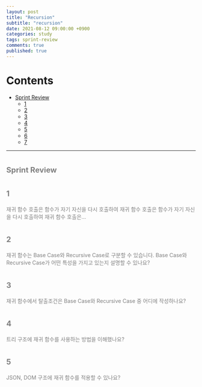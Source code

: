 ```yaml
---
layout: post
title: "Recursion"
subtitle: "recursion"
date: 2021-08-12 09:00:00 +0900
categories: study
tags: sprint-review
comments: true
published: true
---
```


# Contents

- [Sprint Review](#sprint-review)
  - [1](#1)
  - [2](#2)
  - [3](#3)
  - [4](#4)
  - [5](#5)
  - [6](#6)
  - [7](#7)

---

# <span style="font-size:20px;color:gray">Sprint Review</span>

# <span style="font-size:20px;color:gray">1</span>

<span style="color:gray">재귀 함수 호출은 함수가 자기 자신을 다시 호출하여 재귀 함수 호출은 함수가 자기 자신을 다시 호출하여 재귀 함수 호출은...</span>
<br>

# <span style="font-size:20px;color:gray">2</span>

<span style="color:gray">재귀 함수는 Base Case와 Recursive Case로 구분할 수 있습니다. Base Case와 Recursive Case가 어떤 특성을 가지고 있는지 설명할 수 있나요?</span>
<br>

# <span style="font-size:20px;color:gray">3</span>

<span style="color:gray">재귀 함수에서 탈출조건은 Base Case와 Recursive Case 중 어디에 작성하나요?</span>
<br>

# <span style="font-size:20px;color:gray">4</span>

<span style="color:gray">트리 구조에 재귀 함수를 사용하는 방법을 이해했나요?</span>
<br>

# <span style="font-size:20px;color:gray">5</span>

<span style="color:gray">JSON, DOM 구조에 재귀 함수를 적용할 수 있나요?</span>
<br>
